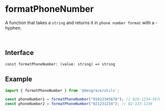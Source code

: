 # formatPhoneNumber

A function that takes a `string` and returns it in `phone number format` with a - hyphen.

<br />

## Interface
```tsx
const formatPhoneNumber: (value: string) => string
```

## Example
```ts
import { formatPhoneNumber } from '@devgrace/utils';

const phoneNumber1 = formatPhoneNumber("01012345678"); // 010-1234-5678
const phoneNumber2 = formatPhoneNumber("021231234"); // 02-123-1234
```